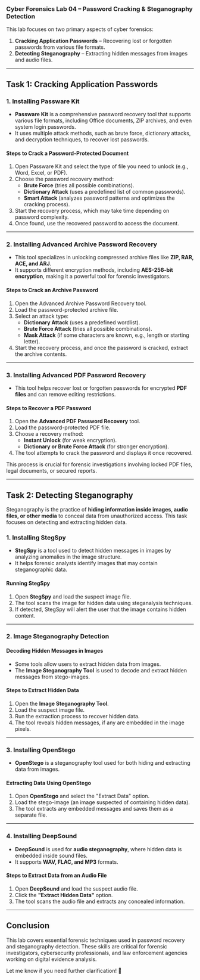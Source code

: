 ### **Cyber Forensics Lab 04 – Password Cracking & Steganography Detection**  

This lab focuses on two primary aspects of cyber forensics:  
1. **Cracking Application Passwords** – Recovering lost or forgotten passwords from various file formats.  
2. **Detecting Steganography** – Extracting hidden messages from images and audio files.  

---

## **Task 1: Cracking Application Passwords**  

### **1. Installing Passware Kit**  
- **Passware Kit** is a comprehensive password recovery tool that supports various file formats, including Office documents, ZIP archives, and even system login passwords.  
- It uses multiple attack methods, such as brute force, dictionary attacks, and decryption techniques, to recover lost passwords.  

#### **Steps to Crack a Password-Protected Document**  
1. Open Passware Kit and select the type of file you need to unlock (e.g., Word, Excel, or PDF).  
2. Choose the password recovery method:
   - **Brute Force** (tries all possible combinations).  
   - **Dictionary Attack** (uses a predefined list of common passwords).  
   - **Smart Attack** (analyzes password patterns and optimizes the cracking process).  
3. Start the recovery process, which may take time depending on password complexity.  
4. Once found, use the recovered password to access the document.  

---

### **2. Installing Advanced Archive Password Recovery**  
- This tool specializes in unlocking compressed archive files like **ZIP, RAR, ACE, and ARJ**.  
- It supports different encryption methods, including **AES-256-bit encryption**, making it a powerful tool for forensic investigators.  

#### **Steps to Crack an Archive Password**  
1. Open the Advanced Archive Password Recovery tool.  
2. Load the password-protected archive file.  
3. Select an attack type:
   - **Dictionary Attack** (uses a predefined wordlist).  
   - **Brute Force Attack** (tries all possible combinations).  
   - **Mask Attack** (if some characters are known, e.g., length or starting letter).  
4. Start the recovery process, and once the password is cracked, extract the archive contents.  

---

### **3. Installing Advanced PDF Password Recovery**  
- This tool helps recover lost or forgotten passwords for encrypted **PDF files** and can remove editing restrictions.  

#### **Steps to Recover a PDF Password**  
1. Open the **Advanced PDF Password Recovery** tool.  
2. Load the password-protected PDF file.  
3. Choose a recovery method:
   - **Instant Unlock** (for weak encryption).  
   - **Dictionary or Brute Force Attack** (for stronger encryption).  
4. The tool attempts to crack the password and displays it once recovered.  

This process is crucial for forensic investigations involving locked PDF files, legal documents, or secured reports.  

---

## **Task 2: Detecting Steganography**  

Steganography is the practice of **hiding information inside images, audio files, or other media** to conceal data from unauthorized access. This task focuses on detecting and extracting hidden data.  

### **1. Installing StegSpy**  
- **StegSpy** is a tool used to detect hidden messages in images by analyzing anomalies in the image structure.  
- It helps forensic analysts identify images that may contain steganographic data.  

#### **Running StegSpy**  
1. Open **StegSpy** and load the suspect image file.  
2. The tool scans the image for hidden data using steganalysis techniques.  
3. If detected, StegSpy will alert the user that the image contains hidden content.  

---

### **2. Image Steganography Detection**  

#### **Decoding Hidden Messages in Images**  
- Some tools allow users to extract hidden data from images.  
- The **Image Steganography Tool** is used to decode and extract hidden messages from stego-images.  

#### **Steps to Extract Hidden Data**  
1. Open the **Image Steganography Tool**.  
2. Load the suspect image file.  
3. Run the extraction process to recover hidden data.  
4. The tool reveals hidden messages, if any are embedded in the image pixels.  

---

### **3. Installing OpenStego**  
- **OpenStego** is a steganography tool used for both hiding and extracting data from images.  

#### **Extracting Data Using OpenStego**  
1. Open **OpenStego** and select the "Extract Data" option.  
2. Load the stego-image (an image suspected of containing hidden data).  
3. The tool extracts any embedded messages and saves them as a separate file.  

---

### **4. Installing DeepSound**  
- **DeepSound** is used for **audio steganography**, where hidden data is embedded inside sound files.  
- It supports **WAV, FLAC, and MP3** formats.  

#### **Steps to Extract Data from an Audio File**  
1. Open **DeepSound** and load the suspect audio file.  
2. Click the **"Extract Hidden Data"** option.  
3. The tool scans the audio file and extracts any concealed information.  

---

## **Conclusion**  
This lab covers essential forensic techniques used in password recovery and steganography detection. These skills are critical for forensic investigators, cybersecurity professionals, and law enforcement agencies working on digital evidence analysis.  

Let me know if you need further clarification! 🚀

